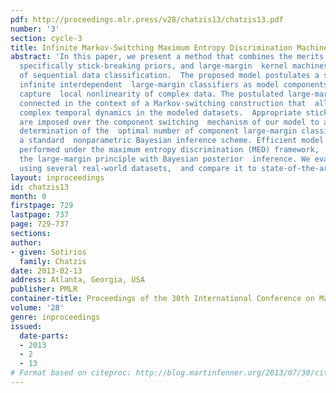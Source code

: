 ```yaml
---
pdf: http://proceedings.mlr.press/v28/chatzis13/chatzis13.pdf
number: '3'
section: cycle-3
title: Infinite Markov-Switching Maximum Entropy Discrimination Machines
abstract: 'In this paper, we present a method that combines the merits of Bayesian  nonparametrics,
  specifically stick-breaking priors, and large-margin  kernel machines in the context
  of sequential data classification.  The proposed model postulates a set of (theoretically)
  infinite interdependent  large-margin classifiers as model components, that robustly
  capture  local nonlinearity of complex data. The postulated large-margin classifiers  are
  connected in the context of a Markov-switching construction that  allows for capturing
  complex temporal dynamics in the modeled datasets.  Appropriate stick-breaking priors
  are imposed over the component switching  mechanism of our model to allow for data-driven
  determination of the  optimal number of component large-margin classifiers, under
  a standard  nonparametric Bayesian inference scheme. Efficient model training  is
  performed under the maximum entropy discrimination (MED) framework,  which integrates
  the large-margin principle with Bayesian posterior  inference. We evaluate our method
  using several real-world datasets,  and compare it to state-of-the-art alternatives.   '
layout: inproceedings
id: chatzis13
month: 0
firstpage: 729
lastpage: 737
page: 729-737
sections: 
author:
- given: Sotirios
  family: Chatzis
date: 2013-02-13
address: Atlanta, Georgia, USA
publisher: PMLR
container-title: Proceedings of the 30th International Conference on Machine Learning
volume: '28'
genre: inproceedings
issued:
  date-parts:
  - 2013
  - 2
  - 13
# Format based on citeproc: http://blog.martinfenner.org/2013/07/30/citeproc-yaml-for-bibliographies/
---
```

